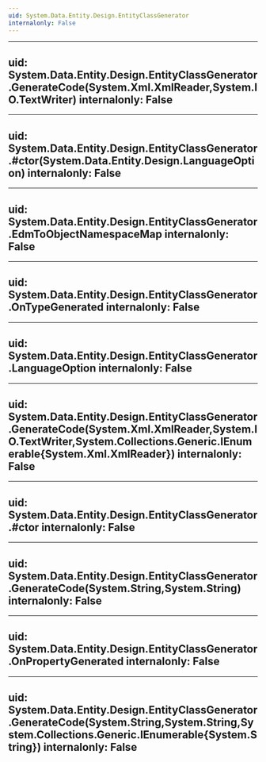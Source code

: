```yaml
---
uid: System.Data.Entity.Design.EntityClassGenerator
internalonly: False
---
```


---
uid: System.Data.Entity.Design.EntityClassGenerator.GenerateCode(System.Xml.XmlReader,System.IO.TextWriter)
internalonly: False
---

---
uid: System.Data.Entity.Design.EntityClassGenerator.#ctor(System.Data.Entity.Design.LanguageOption)
internalonly: False
---

---
uid: System.Data.Entity.Design.EntityClassGenerator.EdmToObjectNamespaceMap
internalonly: False
---

---
uid: System.Data.Entity.Design.EntityClassGenerator.OnTypeGenerated
internalonly: False
---

---
uid: System.Data.Entity.Design.EntityClassGenerator.LanguageOption
internalonly: False
---

---
uid: System.Data.Entity.Design.EntityClassGenerator.GenerateCode(System.Xml.XmlReader,System.IO.TextWriter,System.Collections.Generic.IEnumerable{System.Xml.XmlReader})
internalonly: False
---

---
uid: System.Data.Entity.Design.EntityClassGenerator.#ctor
internalonly: False
---

---
uid: System.Data.Entity.Design.EntityClassGenerator.GenerateCode(System.String,System.String)
internalonly: False
---

---
uid: System.Data.Entity.Design.EntityClassGenerator.OnPropertyGenerated
internalonly: False
---

---
uid: System.Data.Entity.Design.EntityClassGenerator.GenerateCode(System.String,System.String,System.Collections.Generic.IEnumerable{System.String})
internalonly: False
---
